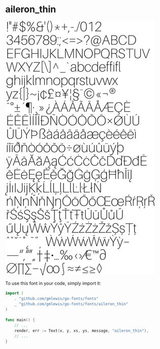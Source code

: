 # aileron_thin

![aileron_thin](aileron_thin.png)

To use this font in your code, simply import it:

```go
import (
	. "github.com/gmlewis/go-fonts/fonts"
	_ "github.com/gmlewis/go-fonts/fonts/aileron_thin"
)

func main() {
	// ...
	render, err := Text(x, y, xs, ys, message, "aileron_thin"),
	// ...
}
```
